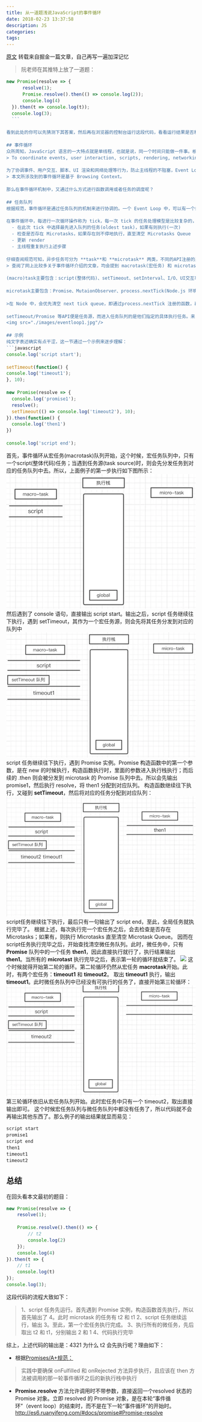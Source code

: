 ```yaml
---
title: 从一道题浅说JavaScript的事件循环
date: 2018-02-23 13:37:58
description: JS
categories:
tags:
---
```

<a href="https://juejin.im/entry/5a8bc3215188257a856f4b2b/">原文</a>
转载来自掘金一篇文章，自己再写一遍加深记忆

> 阮老师在其推特上放了一道题：
  ```javascript
  new Promise(resolve => {
        resolve(1);
        Promise.resolve().then(() => console.log(2));
        console.log(4)
    }).then(t => console.log(t));
    console.log(3);
    ```

看到此处的你可以先猜测下其答案，然后再在浏览器的控制台运行这段代码，看看运行结果是否和你的猜测一致。

## 事件循环
众所周知，JavaScript 语言的一大特点就是单线程，也就是说，同一个时间只能做一件事。根据 <a style="color: blue" href="https://www.w3.org/TR/html5/webappapis.html#event-loops">HTML 规范</a> ：
> To coordinate events, user interaction, scripts, rendering, networking, and so forth, user agents must use event loops as described in this section. There are two kinds of event loops: those for browsing contexts, and those for workers.

为了协调事件、用户交互、脚本、UI 渲染和网络处理等行为，防止主线程的不阻塞，Event Loop 的方案应用而生。Event Loop 包含两类：一类是基于 Browsing Context，一种是基于 Worker。二者的运行是独立的，也就是说，每一个 JavaScript 运行的"线程环境"都有一个独立的 Event Loop，每一个 Web Worker 也有一个独立的 Event Loop。
> 本文所涉及到的事件循环是基于 Browsing Context。

那么在事件循环机制中，又通过什么方式进行函数调用或者任务的调度呢？

## 任务队列
根据规范，事件循环是通过任务队列的机制来进行协调的。一个 Event Loop 中，可以有一个或者多个任务队列(task queue)，一个任务队列便是一系列有序任务(task)的集合；每个任务都有一个任务源(task source)，源自同一个任务源的 task 必须放到同一个任务队列，从不同源来的则被添加到不同队列。

在事件循环中，每进行一次循环操作称为 tick，每一次 tick 的任务处理模型是比较复杂的，但关键步骤如下：
    - 在此次 tick 中选择最先进入队列的任务(oldest task)，如果有则执行(一次)
    - 检查是否存在 Microtasks，如果存在则不停地执行，直至清空 Microtasks Queue
    - 更新 render
    - 主线程重复执行上述步骤

仔细查阅规范可知，异步任务可分为 **task**和 **microtask** 两类，不同的API注册的异步任务会依次进入自身对应的队列中，然后等待 Event Loop 将它们依次压入执行栈中执行。
> 查阅了网上比较多关于事件循环介绍的文章，均会提到 macrotask(宏任务) 和 microtask(微任务) 两个概念，但规范中并没有提到 macrotask，因而一个比较合理的解释是 task 即为其它文章中的 macrotask。另外在 ES2015 规范中称为 microtask 又被称为 Job。

(macro)task主要包含：script(整体代码)、setTimeout、setInterval、I/O、UI交互事件、setImmediate(Node.js 环境)

microtask主要包含：Promise、MutaionObserver、process.nextTick(Node.js 环境)

>在 Node 中，会优先清空 next tick queue，即通过process.nextTick 注册的函数，再清空 other queue，常见的如Promise

setTimeout/Promise 等API便是任务源，而进入任务队列的是他们指定的具体执行任务。来自不同任务源的任务会进入到不同的任务队列。其中setTimeout与setInterval是同源的。
<img src="./images/eventloop1.jpg"/>

## 示例
纯文字表述确实有点干涩，这一节通过一个示例来逐步理解：
```javascript
console.log('script start');

setTimeout(function() {
  console.log('timeout1');
}, 10);

new Promise(resolve => {
    console.log('promise1');
    resolve();
    setTimeout(() => console.log('timeout2'), 10);
}).then(function() {
    console.log('then1')
})

console.log('script end');
```
首先，事件循环从宏任务(macrotask)队列开始，这个时候，宏任务队列中，只有一个script(整体代码)任务；当遇到任务源(task source)时，则会先分发任务到对应的任务队列中去。所以，上面例子的第一步执行如下图所示：
<img src="./images/eventloop2.jpg"/>
然后遇到了 console 语句，直接输出 script start。输出之后，script 任务继续往下执行，遇到 setTimeout，其作为一个宏任务源，则会先将其任务分发到对应的队列中
<img src="./images/eventloop3.jpg"/>
script 任务继续往下执行，遇到 Promise 实例。Promise 构造函数中的第一个参数，是在 new 的时候执行，构造函数执行时，里面的参数进入执行栈执行；而后续的 .then 则会被分发到 microtask 的 Promise 队列中去。所以会先输出 promise1，然后执行 resolve，将 then1 分配到对应队列。
构造函数继续往下执行，又碰到 **setTimeout**，然后将对应的任务分配到对应队列：
<img src="./images/eventloop4.jpg"/>
script任务继续往下执行，最后只有一句输出了 script end，至此，全局任务就执行完毕了。
根据上述，每次执行完一个宏任务之后，会去检查是否存在 Microtasks；如果有，则执行 Microtasks 直至清空 Microtask Queue。
因而在script任务执行完毕之后，开始查找清空微任务队列。此时，微任务中，只有 **Promise** 队列中的一个任务 **then1**，因此直接执行就行了，执行结果输出 **then1**。当所有的 **microtast** 执行完毕之后，表示第一轮的循环就结束了。
<img src="eventloop5.jpg"/>
这个时候就得开始第二轮的循环。第二轮循环仍然从宏任务 **macrotask**开始。此时，有两个宏任务：**timeout1** 和 **timeout2**。
取出 **timeout1** 执行，输出 **timeout1**。此时微任务队列中已经没有可执行的任务了，直接开始第三轮循环：
<img src="./images/eventloop6.jpg"/>
第三轮循环依旧从宏任务队列开始。此时宏任务中只有一个 timeout2，取出直接输出即可。
这个时候宏任务队列与微任务队列中都没有任务了，所以代码就不会再输出其他东西了。那么例子的输出结果就显而易见：
```javascript
script start
promise1
script end
then1
timeout1
timeout2
```

## 总结
在回头看本文最初的题目：
```javascript
new Promise(resolve => {
    resolve(1);

    Promise.resolve().then(() => {
    	// t2
    	console.log(2)
    });
    console.log(4)
}).then(t => {
	// t1
	console.log(t)
});
console.log(3);
```
这段代码的流程大致如下：
> 1、script 任务先运行。首先遇到 Promise 实例，构造函数首先执行，所以首先输出了 4。此时 microtask 的任务有 t2 和 t1
  2、script 任务继续运行，输出 3。至此，第一个宏任务执行完成。
  3、执行所有的微任务，先后取出 t2 和 t1，分别输出 2 和 1
  4、代码执行完毕

综上，上述代码的输出是：4321
为什么 t2 会先执行呢？理由如下：

- 根据<a href="http://www.ituring.com.cn/article/66566">Promises/A+规范：</a>
> 实践中要确保 onFulfilled 和 onRejected 方法异步执行，且应该在 then 方法被调用的那一轮事件循环之后的新执行栈中执行

- **Promise.resolve** 方法允许调用时不带参数，直接返回一个resolved 状态的 Promise 对象。立即 resolved 的 Promise 对象，是在本轮“事件循环”（event loop）的结束时，而不是在下一轮“事件循环”的开始时。
http://es6.ruanyifeng.com/#docs/promise#Promise-resolve

